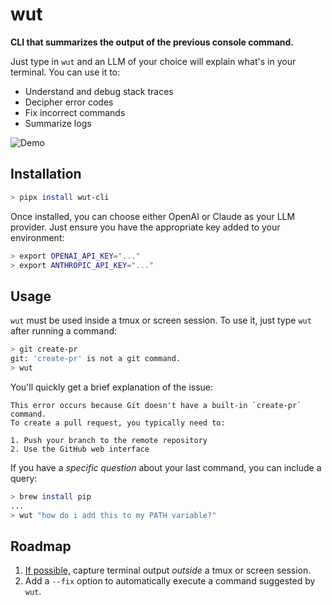 <!--A terminal assistant for the hopelessly confused-->

# wut

**CLI that summarizes the output of the previous console command.**

Just type in `wut` and an LLM of your choice will explain what's in your terminal. You can use it to:

- Understand and debug stack traces
- Decipher error codes
- Fix incorrect commands
- Summarize logs

![Demo](./demo.gif)

## Installation

```bash
> pipx install wut-cli
```

<!-- On MacOS or Linux, you can install via Homebrew:

```bash
> brew install wut
```

On other systems, you can install using pip:

```bash
> pipx install wut-cli
``` -->

Once installed, you can choose either OpenAI or Claude as your LLM provider. Just ensure you have the appropriate key added to your environment:

```bash
> export OPENAI_API_KEY="..."
> export ANTHROPIC_API_KEY="..."
```

## Usage

`wut` must be used inside a tmux or screen session. To use it, just type `wut` after running a command:

```bash
> git create-pr
git: 'create-pr' is not a git command.
> wut
```

You'll quickly get a brief explanation of the issue:

```
This error occurs because Git doesn't have a built-in `create-pr` command.
To create a pull request, you typically need to:

1. Push your branch to the remote repository
2. Use the GitHub web interface
```

If you have a _specific question_ about your last command, you can include a query:

```bash
> brew install pip
...
> wut "how do i add this to my PATH variable?"
```

## Roadmap

1. [If possible,](https://stackoverflow.com/questions/24283097/reusing-output-from-last-command-in-bash/75629157#75629157) capture terminal output _outside_ a tmux or screen session.
2. Add a `--fix` option to automatically execute a command suggested by `wut`.
